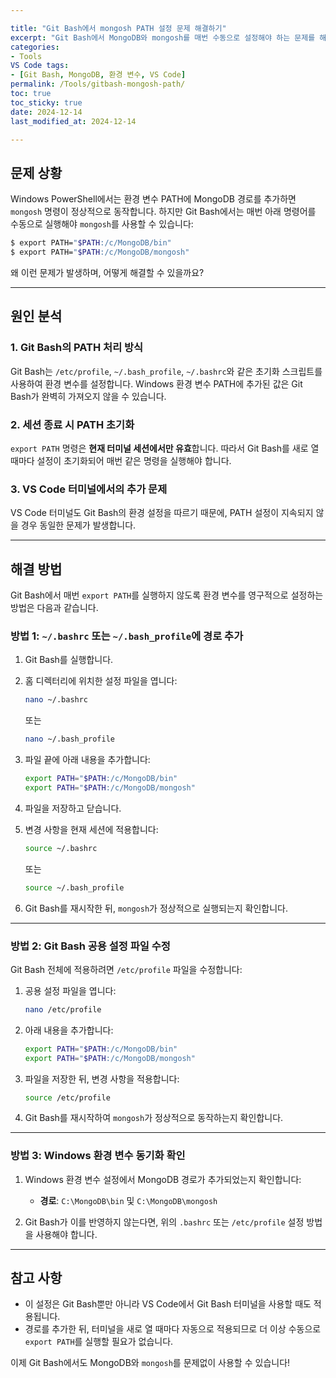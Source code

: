 ```yaml
---

title: "Git Bash에서 mongosh PATH 설정 문제 해결하기" 
excerpt: "Git Bash에서 MongoDB와 mongosh를 매번 수동으로 설정해야 하는 문제를 해결하고, PATH를 영구적으로 추가하는 방법을 알아봅니다." 
categories:
- Tools
VS Code tags:
- [Git Bash, MongoDB, 환경 변수, VS Code] 
permalink: /Tools/gitbash-mongosh-path/ 
toc: true 
toc_sticky: true 
date: 2024-12-14 
last_modified_at: 2024-12-14

---
```


## 문제 상황

Windows PowerShell에서는 환경 변수 PATH에 MongoDB 경로를 추가하면 `mongosh` 명령이 정상적으로 동작합니다. 하지만 Git Bash에서는 매번 아래 명령어를 수동으로 실행해야 `mongosh`를 사용할 수 있습니다:

```bash
$ export PATH="$PATH:/c/MongoDB/bin"
$ export PATH="$PATH:/c/MongoDB/mongosh"
```

왜 이런 문제가 발생하며, 어떻게 해결할 수 있을까요?

---

## 원인 분석

### 1. **Git Bash의 PATH 처리 방식**

Git Bash는 `/etc/profile`, `~/.bash_profile`, `~/.bashrc`와 같은 초기화 스크립트를 사용하여 환경 변수를 설정합니다. Windows 환경 변수 PATH에 추가된 값은 Git Bash가 완벽히 가져오지 않을 수 있습니다.

### 2. **세션 종료 시 PATH 초기화**

`export PATH` 명령은 **현재 터미널 세션에서만 유효**합니다. 따라서 Git Bash를 새로 열 때마다 설정이 초기화되어 매번 같은 명령을 실행해야 합니다.

### 3. **VS Code 터미널에서의 추가 문제**

VS Code 터미널도 Git Bash의 환경 설정을 따르기 때문에, PATH 설정이 지속되지 않을 경우 동일한 문제가 발생합니다.

---

## 해결 방법

Git Bash에서 매번 `export PATH`를 실행하지 않도록 환경 변수를 영구적으로 설정하는 방법은 다음과 같습니다.

### 방법 1: `~/.bashrc` 또는 `~/.bash_profile`에 경로 추가

1. Git Bash를 실행합니다.

2. 홈 디렉터리에 위치한 설정 파일을 엽니다:

   ```bash
   nano ~/.bashrc
   ```

   또는

   ```bash
   nano ~/.bash_profile
   ```

3. 파일 끝에 아래 내용을 추가합니다:

   ```bash
   export PATH="$PATH:/c/MongoDB/bin"
   export PATH="$PATH:/c/MongoDB/mongosh"
   ```

4. 파일을 저장하고 닫습니다.

5. 변경 사항을 현재 세션에 적용합니다:

   ```bash
   source ~/.bashrc
   ```

   또는

   ```bash
   source ~/.bash_profile
   ```

6. Git Bash를 재시작한 뒤, `mongosh`가 정상적으로 실행되는지 확인합니다.

---

### 방법 2: Git Bash 공용 설정 파일 수정

Git Bash 전체에 적용하려면 `/etc/profile` 파일을 수정합니다:

1. 공용 설정 파일을 엽니다:

   ```bash
   nano /etc/profile
   ```

2. 아래 내용을 추가합니다:

   ```bash
   export PATH="$PATH:/c/MongoDB/bin"
   export PATH="$PATH:/c/MongoDB/mongosh"
   ```

3. 파일을 저장한 뒤, 변경 사항을 적용합니다:

   ```bash
   source /etc/profile
   ```

4. Git Bash를 재시작하여 `mongosh`가 정상적으로 동작하는지 확인합니다.

---

### 방법 3: Windows 환경 변수 동기화 확인

1. Windows 환경 변수 설정에서 MongoDB 경로가 추가되었는지 확인합니다:

   - **경로**: `C:\MongoDB\bin` 및 `C:\MongoDB\mongosh`

2. Git Bash가 이를 반영하지 않는다면, 위의 `.bashrc` 또는 `/etc/profile` 설정 방법을 사용해야 합니다.

---

## 참고 사항

- 이 설정은 Git Bash뿐만 아니라 VS Code에서 Git Bash 터미널을 사용할 때도 적용됩니다.
- 경로를 추가한 뒤, 터미널을 새로 열 때마다 자동으로 적용되므로 더 이상 수동으로 `export PATH`를 실행할 필요가 없습니다.

이제 Git Bash에서도 MongoDB와 `mongosh`를 문제없이 사용할 수 있습니다!

